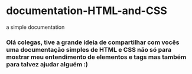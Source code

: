 # documentation-HTML-and-CSS
a simple documentation
<br>
<h3>Olá colegas, tive a grande ideia de compartilhar com vocês uma documentação simples de HTML e CSS não só para mostrar meu entendimento de elementos e tags mas também para talvez ajudar alguém :) </h3>
